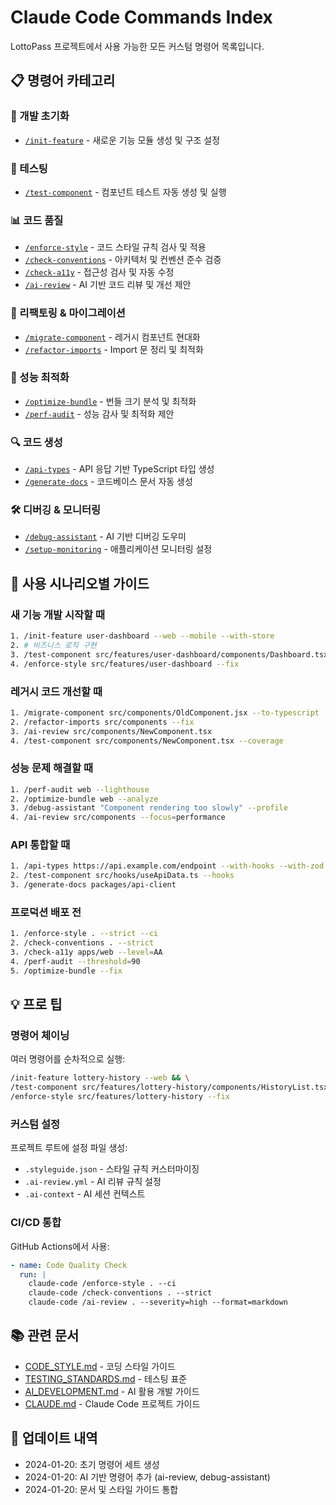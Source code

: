 # Claude Code Commands Index

LottoPass 프로젝트에서 사용 가능한 모든 커스텀 명령어 목록입니다.

## 📋 명령어 카테고리

### 🚀 개발 초기화
- [`/init-feature`](./commands/init-feature.md) - 새로운 기능 모듈 생성 및 구조 설정

### 🧪 테스팅
- [`/test-component`](./commands/test-component.md) - 컴포넌트 테스트 자동 생성 및 실행

### 📊 코드 품질
- [`/enforce-style`](./commands/enforce-style.md) - 코드 스타일 규칙 검사 및 적용
- [`/check-conventions`](./commands/check-conventions.md) - 아키텍처 및 컨벤션 준수 검증
- [`/check-a11y`](./commands/check-a11y.md) - 접근성 검사 및 자동 수정
- [`/ai-review`](./commands/ai-review.md) - AI 기반 코드 리뷰 및 개선 제안

### 🔧 리팩토링 & 마이그레이션
- [`/migrate-component`](./commands/migrate-component.md) - 레거시 컴포넌트 현대화
- [`/refactor-imports`](./commands/refactor-imports.md) - Import 문 정리 및 최적화

### 🎯 성능 최적화
- [`/optimize-bundle`](./commands/optimize-bundle.md) - 번들 크기 분석 및 최적화
- [`/perf-audit`](./commands/perf-audit.md) - 성능 감사 및 최적화 제안

### 🔍 코드 생성
- [`/api-types`](./commands/api-types.md) - API 응답 기반 TypeScript 타입 생성
- [`/generate-docs`](./commands/generate-docs.md) - 코드베이스 문서 자동 생성

### 🛠 디버깅 & 모니터링
- [`/debug-assistant`](./commands/debug-assistant.md) - AI 기반 디버깅 도우미
- [`/setup-monitoring`](./commands/setup-monitoring.md) - 애플리케이션 모니터링 설정

## 🎯 사용 시나리오별 가이드

### 새 기능 개발 시작할 때
```bash
1. /init-feature user-dashboard --web --mobile --with-store
2. # 비즈니스 로직 구현
3. /test-component src/features/user-dashboard/components/Dashboard.tsx
4. /enforce-style src/features/user-dashboard --fix
```

### 레거시 코드 개선할 때
```bash
1. /migrate-component src/components/OldComponent.jsx --to-typescript
2. /refactor-imports src/components --fix
3. /ai-review src/components/NewComponent.tsx
4. /test-component src/components/NewComponent.tsx --coverage
```

### 성능 문제 해결할 때
```bash
1. /perf-audit web --lighthouse
2. /optimize-bundle web --analyze
3. /debug-assistant "Component rendering too slowly" --profile
4. /ai-review src/components --focus=performance
```

### API 통합할 때
```bash
1. /api-types https://api.example.com/endpoint --with-hooks --with-zod
2. /test-component src/hooks/useApiData.ts --hooks
3. /generate-docs packages/api-client
```

### 프로덕션 배포 전
```bash
1. /enforce-style . --strict --ci
2. /check-conventions . --strict
3. /check-a11y apps/web --level=AA
4. /perf-audit --threshold=90
5. /optimize-bundle --fix
```

## 💡 프로 팁

### 명령어 체이닝
여러 명령어를 순차적으로 실행:
```bash
/init-feature lottery-history --web && \
/test-component src/features/lottery-history/components/HistoryList.tsx && \
/enforce-style src/features/lottery-history --fix
```

### 커스텀 설정
프로젝트 루트에 설정 파일 생성:
- `.styleguide.json` - 스타일 규칙 커스터마이징
- `.ai-review.yml` - AI 리뷰 규칙 설정
- `.ai-context` - AI 세션 컨텍스트

### CI/CD 통합
GitHub Actions에서 사용:
```yaml
- name: Code Quality Check
  run: |
    claude-code /enforce-style . --ci
    claude-code /check-conventions . --strict
    claude-code /ai-review . --severity=high --format=markdown
```

## 📚 관련 문서
- [CODE_STYLE.md](./CODE_STYLE.md) - 코딩 스타일 가이드
- [TESTING_STANDARDS.md](./TESTING_STANDARDS.md) - 테스팅 표준
- [AI_DEVELOPMENT.md](./AI_DEVELOPMENT.md) - AI 활용 개발 가이드
- [CLAUDE.md](./CLAUDE.md) - Claude Code 프로젝트 가이드

## 🔄 업데이트 내역
- 2024-01-20: 초기 명령어 세트 생성
- 2024-01-20: AI 기반 명령어 추가 (ai-review, debug-assistant)
- 2024-01-20: 문서 및 스타일 가이드 통합